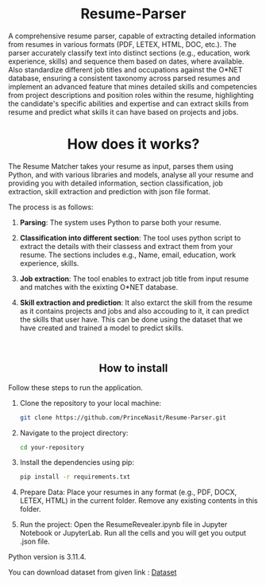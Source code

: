 <div align="center">
  
# Resume-Parser
</div>
A  comprehensive resume parser, capable of extracting detailed information from resumes in various formats (PDF, LETEX, HTML, DOC, etc.). The parser accurately classify text into distinct sections (e.g., education, work experience, skills) and sequence them based on dates, where available. Also standardize different job titles and occupations against the O*NET database, ensuring a consistent taxonomy across parsed resumes and implement an advanced feature that mines detailed skills and competencies from project descriptions and position roles within the resume, highlighting the candidate's specific abilities and expertise and can extract skills from resume and predict what skills it can have based on projects and jobs.
<br>
<div align="center">

# How does it works?
</div>

The Resume Matcher takes your resume as input, parses them using Python, and with various libraries and models, analyse all your resume and providing you with detailed information, section classification, job extraction, skill extraction and prediction with json file format.

The process is as follows:

1. **Parsing**: The system uses Python to parse both your resume.

2. **Classification into different section**: The tool uses python script to extract the details with their classess and extract them from your resume. The sections includes e.g.,  Name, email, education, work experience, skills.

3. **Job extraction**: The tool enables to extract job title from input resume and matches with the exixting O*NET database.
   
4. **Skill extraction and prediction**: It also extarct the skill from the resume as it contains projects and jobs and also accouding to it, it can predict the skills that user have. This can be done using the dataset that we have created and trained a model to predict skills.
<br>

<div align="center">

## How to install

</div>

Follow these steps to run the application.

1. Clone the repository to your local machine:
   ```bash
   git clone https://github.com/PrinceNasit/Resume-Parser.git
   ```

3. Navigate to the project directory:
   ```bash
   cd your-repository
   ```

3. Install the dependencies using pip:
   ```bash
   pip install -r requirements.txt
   ```
4. Prepare Data:
   Place your resumes in any format (e.g., PDF, DOCX, LETEX, HTML)  in the current folder. Remove any existing contents in this folder.
    
5. Run the project:
   Open the ResumeRevealer.ipynb file in Jupyter Notebook or JupyterLab.
   Run all the cells and you will get you output .json file.

Python version is 3.11.4.

You can download dataset from given link : [Dataset](https://drive.google.com/drive/folders/1Pko8-of2G0smNEGJUq7I2oInJ2-C-ufn?usp=drive_link)
